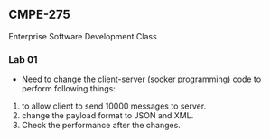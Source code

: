 ## CMPE-275
Enterprise Software Development Class

### Lab 01

* Need to change the client-server (socker programming) code to perform following things: 
1. to allow client to send 10000 messages to server.
2. change the payload format to JSON and XML.
3. Check the performance after the changes.
